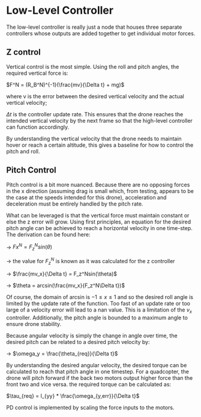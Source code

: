 # Low-Level Controller

The low-level controller is really just a node that houses three separate controllers whose outputs are added together to get individual motor forces.

## Z control

Vertical control is the most simple. Using the roll and pitch angles, the required vertical force is:

 $F^N = (R_B^N)^{-1}(\frac{mv}{\Delta t} + mg)$

where v is the error between the desired vertical velocity and the actual vertical velocity;

$\Delta t$ is the controller update rate. This ensures that the drone reaches the intended vertical velocity by the next frame so that the high-level controller can function accordingly.

By understanding the vertical velocity that the drone needs to maintain hover or reach a certain altitude, this gives a baseline for how to control the pitch and roll.


## Pitch Control

Pitch control is a bit more nuanced. Because there are no opposing forces in the x direction (assuming drag is small which, from testing, appears to be the case at the speeds intended for this drone), acceleration and deceleration must be entirely handled by the pitch rate.

What can be leveraged is that the vertical force must maintain constant or else the z error will grow. Using first principles, an equation for the desired pitch angle can be achieved to reach a horizontal velocity in one time-step. The derivation can be found here:

-> $Fx^N = F_z^Nsin(\theta)$

-> the value for $F_z^N$ is known as it was calculated for the z controller

-> $\frac{mv_x}{\Delta t} = F_z^Nsin(\theta)$

-> $\theta = arcsin(\frac{mv_x}{F_z^N\Delta t})$

Of course, the domain of arcsin is $-1 \leq x \leq 1$ and so the desired roll angle is limited by the update rate of the function. Too fast of an update rate or too large of a velocity error will lead to a nan value. This is a limitation of the $v_x$ controller. Additionally, the pitch angle is bounded to a maximum angle to ensure drone stability.

Because angular velocity is simply the change in angle over time, the desired pitch can be related to a desired pitch velocity by:

-> $\omega_y = \frac{\theta_{req}}{\Delta t}$

By understanding the desired angular velocity, the desired torque can be calculated to reach that pitch angle in one timestep. For a quadcopter, the drone will pitch forward if the back two motors output higher force than the front two and vice versa. the required torque can be calculated as:

$\tau_{req} = I_{yy} * \frac{\omega_{y,err}}{\Delta t}$

PD control is implemented by scaling the force inputs to the motors.
